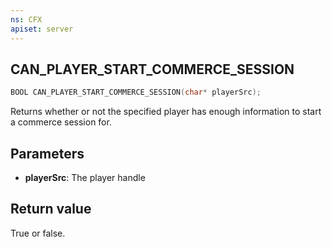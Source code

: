 ```yaml
---
ns: CFX
apiset: server
---
```

## CAN_PLAYER_START_COMMERCE_SESSION

```c
BOOL CAN_PLAYER_START_COMMERCE_SESSION(char* playerSrc);
```

Returns whether or not the specified player has enough information to start a commerce session for.

## Parameters
* **playerSrc**: The player handle

## Return value
True or false.
